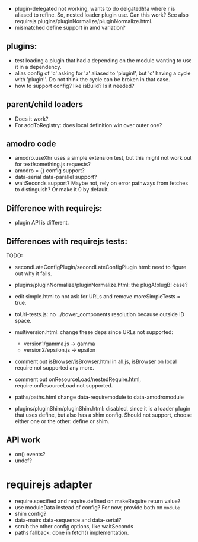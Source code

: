 * plugin-delegated not working, wants to do delgated!r!a where r is aliased to refine. So, nested loader plugin use. Can this work? See also requirejs plugins/pluginNormalize/pluginNormalize.html.
* mismatched define support in amd variation?


## plugins:

* test loading a plugin that had a depending on the module wanting to use it in a dependency.
* alias config of 'c' asking for 'a' aliased to 'plugin!', but 'c' having a cycle with 'plugin!'.
  Do not think the cycle can be broken in that case.
* how to support config? like isBuild? Is it needed?

## parent/child loaders

* Does it work?
* For addToRegistry: does local definition win over outer one?

## amodro code

* amodro.useXhr uses a simple extension test, but this might not work out for
  text!something.js requests?
* amodro = {} config support?
* data-serial data-parallel support?
* waitSeconds support? Maybe not, rely on error pathways from fetches to distinguish? Or make it 0 by default.

## Difference with requirejs:

* plugin API is different.


## Differences with requirejs tests:

TODO:
* secondLateConfigPlugin/secondLateConfigPlugin.html: need to figure out why
  it fails.
* plugins/pluginNormalize/pluginNormalize.html: the plugA!plugB! case?

* edit simple.html to not ask for URLs and remove moreSimpleTests = true.
* toUrl-tests.js: no ../bower_components resolution because outside ID space.
* multiversion.html: change these deps since URLs not supported:
  * version1/gamma.js -> gamma
  * version2/epsilon.js -> epsilon
* comment out isBrowser/isBrowser.html in all.js, isBrowser on local require not
  supported any more.
* comment out onResourceLoad/nestedRequire.html, require.onResourceLoad not supported.
* paths/paths.html change data-requiremodule to data-amodromodule
* plugins/pluginShim/pluginShim.html: disabled, since it is a loader plugin that uses define, but also has a shim config. Should not support, choose either one or the other: define or shim.

## API work

* on() events?
* undef?

# requirejs adapter

* require.specified and require.defined on makeRequire return value?
* use moduleData instead of config? For now, provide
  both on `module`
* shim config?
* data-main: data-sequence and data-serial?
* scrub the other config options, like waitSeconds
* paths fallback: done in fetch() implementation.

